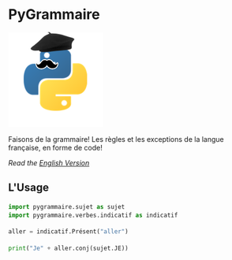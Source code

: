 # PyGrammaire

![Python logo with a beret and a mustache](https://github.com/Tinkering-Townsperson/PyGrammaire/blob/3073bd5e81550004db2da54af010b30b953e110f/assets/icons/PyGrammaire.png)

 Faisons de la grammaire! Les règles et les exceptions de la langue française, en forme de code!

*Read the [English Version](README.en.md)*

## L'Usage

```py
import pygrammaire.sujet as sujet
import pygrammaire.verbes.indicatif as indicatif

aller = indicatif.Présent("aller")

print("Je" + aller.conj(sujet.JE))
```
